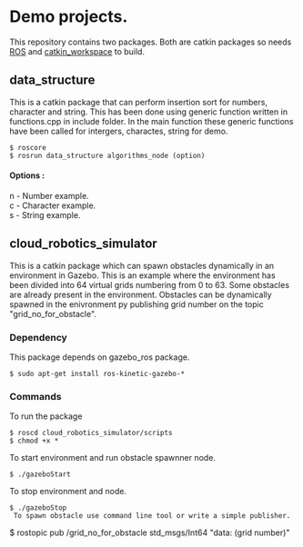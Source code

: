# Demo projects.
 
 This repository contains two packages. Both are catkin packages so needs [ROS](http://wiki.ros.org/kinetic/Installation/Ubuntu) and [catkin_workspace](http://wiki.ros.org/catkin/Tutorials/create_a_workspace) to build.

## data_structure

 This is a catkin package that can perform insertion sort for numbers, character and string. This has been done using generic function written in functions.cpp in include folder. In the main function these generic functions have been called for intergers, charactes, string for demo.

```
$ roscore
$ rosrun data_structure algorithms_node (option)
```
#### Options :
n - Number example.<br />
c - Character example.<br />
s - String example.

## cloud_robotics_simulator

 This is a catkin package which can spawn obstacles dynamically in an environment in Gazebo. This is an example where the environment has been divided into 64 virtual grids numbering from 0 to 63. Some obstacles are already present in the environment. Obstacles can be dynamically spawned in the enivronment py publishing grid number on the topic "grid_no_for_obstacle".

### Dependency
  
 This package depends on gazebo_ros package.
```
$ sudo apt-get install ros-kinetic-gazebo-*
```

### Commands
 To run the package
```
$ roscd cloud_robotics_simulator/scripts
$ chmod +x *
```
 To start environment and run obstacle spawnner node.
```
$ ./gazeboStart
```
 To stop environment and node.
```
$ ./gazeboStop
 To spawn obstacle use command line tool or write a simple publisher.
```
$ rostopic pub /grid_no_for_obstacle std_msgs/Int64 "data: (grid number)"
```
